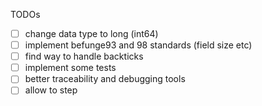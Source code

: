TODOs

- [ ] change data type to long (int64)
- [ ] implement befunge93 and 98 standards (field size etc)
- [ ] find way to handle backticks
- [ ] implement some tests
- [ ] better traceability and debugging tools
- [ ] allow to step
